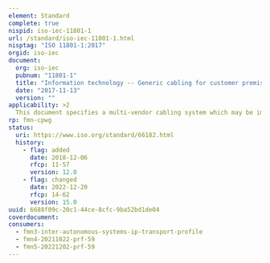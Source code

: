 ```yaml
---
element: Standard
complete: true
nispid: iso-iec-11801-1
url: /standard/iso-iec-11801-1.html
nisptag: "ISO 11801-1:2017"
orgid: iso-iec
document:
  org: iso-iec
  pubnum: "11801-1"
  title: "Information technology -- Generic cabling for customer premises -- Part 1: General requirements"
  date: "2017-11-13"
  version: ""
applicability: >2
  This document specifies a multi-vendor cabling system which may be implemented with material from single or multiple sources. This part of ISO/IEC 11801 defines requirements that are common to the other parts of the ISO/IEC 11801 series. Cabling specified by this document supports a wide range of services including voice, data, and vido that may also incorporate the supply of power.
rp: fmn-cpwg
status:
  uri: https://www.iso.org/standard/66182.html
  history: 
    - flag: added
      date: 2018-12-06
      rfcp: 11-57
      version: 12.0
    - flag: changed
      date: 2022-12-20
      rfcp: 14-62
      version: 15.0
uuid: 6688f09c-20c1-44ce-8cfc-9ba52bd1de04
coverdocument:
consumers:
  - fmn3-inter-autonomous-systems-ip-transport-profile
  - fmn4-20211022-prf-59
  - fmn5-20221202-prf-59
---
```

